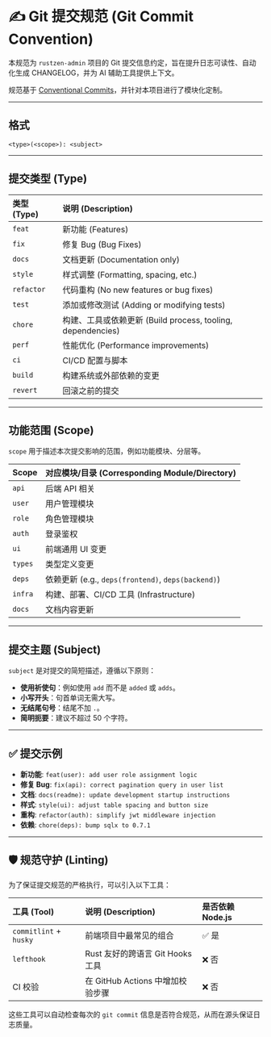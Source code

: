 # ✍️ Git 提交规范 (Git Commit Convention)

本规范为 `rustzen-admin` 项目的 Git 提交信息约定，旨在提升日志可读性、自动化生成 CHANGELOG，并为 AI 辅助工具提供上下文。

规范基于 [Conventional Commits](https://www.conventionalcommits.org/en/v1.0.0/)，并针对本项目进行了模块化定制。

---

## 格式

```
<type>(<scope>): <subject>
```

---

## 提交类型 (Type)

| 类型 (Type) | 说明 (Description)                                          |
| :---------- | :---------------------------------------------------------- |
| `feat`      | 新功能 (Features)                                           |
| `fix`       | 修复 Bug (Bug Fixes)                                        |
| `docs`      | 文档更新 (Documentation only)                               |
| `style`     | 样式调整 (Formatting, spacing, etc.)                        |
| `refactor`  | 代码重构 (No new features or bug fixes)                     |
| `test`      | 添加或修改测试 (Adding or modifying tests)                  |
| `chore`     | 构建、工具或依赖更新 (Build process, tooling, dependencies) |
| `perf`      | 性能优化 (Performance improvements)                         |
| `ci`        | CI/CD 配置与脚本                                            |
| `build`     | 构建系统或外部依赖的变更                                    |
| `revert`    | 回滚之前的提交                                              |

---

## 功能范围 (Scope)

`scope` 用于描述本次提交影响的范围，例如功能模块、分层等。

| Scope   | 对应模块/目录 (Corresponding Module/Directory)     |
| :------ | :------------------------------------------------- |
| `api`   | 后端 API 相关                                      |
| `user`  | 用户管理模块                                       |
| `role`  | 角色管理模块                                       |
| `auth`  | 登录鉴权                                           |
| `ui`    | 前端通用 UI 变更                                   |
| `types` | 类型定义变更                                       |
| `deps`  | 依赖更新 (e.g., `deps(frontend)`, `deps(backend)`) |
| `infra` | 构建、部署、CI/CD 工具 (Infrastructure)            |
| `docs`  | 文档内容更新                                       |

---

## 提交主题 (Subject)

`subject` 是对提交的简短描述，遵循以下原则：

- **使用祈使句**：例如使用 `add` 而不是 `added` 或 `adds`。
- **小写开头**：句首单词无需大写。
- **无结尾句号**：结尾不加 `.`。
- **简明扼要**：建议不超过 50 个字符。

---

## ✅ 提交示例

- **新功能**: `feat(user): add user role assignment logic`
- **修复 Bug**: `fix(api): correct pagination query in user list`
- **文档**: `docs(readme): update development startup instructions`
- **样式**: `style(ui): adjust table spacing and button size`
- **重构**: `refactor(auth): simplify jwt middleware injection`
- **依赖**: `chore(deps): bump sqlx to 0.7.1`

---

## 🛡️ 规范守护 (Linting)

为了保证提交规范的严格执行，可以引入以下工具：

| 工具 (Tool)            | 说明 (Description)               | 是否依赖 Node.js |
| :--------------------- | :------------------------------- | :--------------- |
| `commitlint` + `husky` | 前端项目中最常见的组合           | ✅ 是            |
| `lefthook`             | Rust 友好的跨语言 Git Hooks 工具 | ❌ 否            |
| CI 校验                | 在 GitHub Actions 中增加校验步骤 | ❌ 否            |

这些工具可以自动检查每次的 `git commit` 信息是否符合规范，从而在源头保证日志质量。

